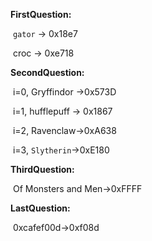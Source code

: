 **FirstQuestion:**

​     `gator` -> 0x18e7

​     croc -> 0xe718

**SecondQuestion:**

​     i=0, Gryffindor ->0x573D

​     i=1, hufflepuff -> 0x1867

​     i=2, Ravenclaw->0xA638

​     i=3, `Slytherin`->0xE180

**ThirdQuestion:**

​     Of Monsters and Men->0xFFFF

**LastQuestion:**

​     0xcafef00d->0xf08d

 